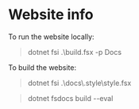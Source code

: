 ﻿# Website info

To run the website locally:

> dotnet fsi .\build.fsx -p Docs

To build the website:

> dotnet fsi .\docs\\.style\style.fsx

> dotnet fsdocs build --eval
